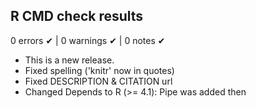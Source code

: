 ## R CMD check results

0 errors ✔ | 0 warnings ✔ | 0 notes ✔

* This is a new release.
* Fixed spelling ('knitr' now in quotes)
* Fixed DESCRIPTION & CITATION url
* Changed Depends to R (>= 4.1): Pipe was added then

